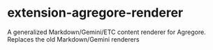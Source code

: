 # extension-agregore-renderer
A generalized Markdown/Gemini/ETC content renderer for Agregore. Replaces the old Markdown/Gemini renderers
